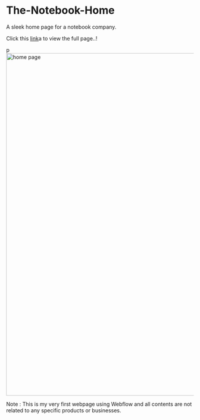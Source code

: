 # The-Notebook-Home
A sleek home page for a notebook company. 

<p>Click this <a href="https://notebook-eedc2f.webflow.io/">link</a>a to view the full page..!</p>p

<img width="920" alt="home page" src="https://github.com/EmoCookie/The-Notebook-Home/assets/129533088/2835b9ea-17d8-4eb3-9f59-441b832680e6">

Note : This is my very first webpage using Webflow and all contents are not related to any specific products or businesses. 
